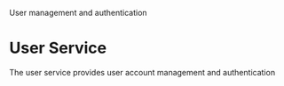 User management and authentication

# User Service

The user service provides user account management and authentication

